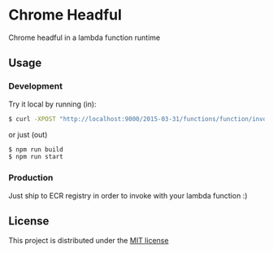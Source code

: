 # Chrome Headful

Chrome headful in a lambda function runtime

## Usage

### Development

Try it local by running (in):

```bash
$ curl -XPOST "http://localhost:9000/2015-03-31/functions/function/invocations" -d '{}'
```

or just (out)

```bash
$ npm run build
$ npm run start
```

### Production

Just ship to ECR registry in order to invoke with your lambda function :)

## License

This project is distributed under the [MIT license](LICENSE)
